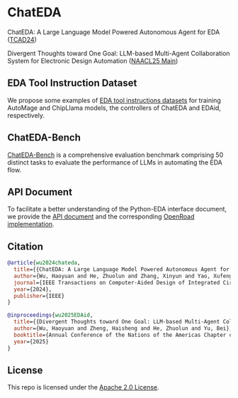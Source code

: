 # ChatEDA

ChatEDA: A Large Language Model Powered Autonomous Agent for EDA ([TCAD24](https://ieeexplore.ieee.org/document/10485372))

Divergent Thoughts toward One Goal: LLM-based Multi-Agent Collaboration System for Electronic Design Automation ([NAACL25 Main](https://aclanthology.org/2025.naacl-long.83.pdf))

## EDA Tool Instruction Dataset
We propose some examples of [EDA tool instructions datasets](https://github.com/wuhy68/ChatEDAv1/blob/master/data/train/ChatEDA-train-example.json) for training AutoMage and ChipLlama models, the controllers of ChatEDA and EDAid, respectively.

## ChatEDA-Bench
[ChatEDA-Bench](https://github.com/wuhy68/ChatEDAv1/blob/master/data/test/ChatEDA-Bench.txt) is a comprehensive evaluation benchmark comprising 50 distinct tasks to evaluate the performance of LLMs in automating the EDA flow.

## API Document
To facilitate a better understanding of the Python-EDA interface document, we provide the [API document](https://github.com/wuhy68/ChatEDAv1/blob/master/api_doc/openroad_api.py) and the corresponding [OpenRoad implementation](https://github.com/wuhy68/ChatEDAv1/blob/master/api_doc/openroad_api_impl.py).

## Citation
```bibtex
@article{wu2024chateda,
  title={{ChatEDA: A Large Language Model Powered Autonomous Agent for EDA}},
  author={Wu, Haoyuan and He, Zhuolun and Zhang, Xinyun and Yao, Xufeng and Zheng, Su and Zheng, Haisheng and Yu, Bei},
  journal={IEEE Transactions on Computer-Aided Design of Integrated Circuits and Systems},
  year={2024},
  publisher={IEEE}
}

@inproceedings{wu2025EDAid,
  title={{Divergent Thoughts toward One Goal: LLM-based Multi-Agent Collaboration System for Electronic Design Automation}},
  author={Wu, Haoyuan and Zheng, Haisheng and He, Zhuolun and Yu, Bei},
  booktitle={Annual Conference of the Nations of the Americas Chapter of the Association for Computational Linguistics},
  year={2025}
}
```

## License
This repo is licensed under the [Apache 2.0 License](https://github.com/wuhy68/ChatEDAv1/blob/master/LICENSE). 
